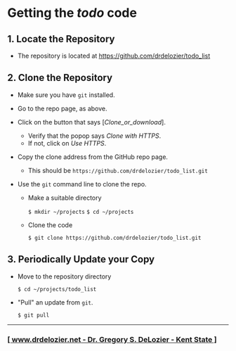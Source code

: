 # Getting the _todo_ code

## 1. Locate the Repository

* The repository is located at <https://github.com/drdelozier/todo_list>

## 2. Clone the Repository

* Make sure you have ```git``` installed.

* Go to the repo page, as above.

* Click on the button that says [_Clone_or_download_].

  * Verify that the popop says _Clone with HTTPS_.
  * If not, click on _Use HTTPS_.

* Copy the clone address from the GitHub repo page.

  * This should be ```https://github.com/drdelozier/todo_list.git```

* Use the ```git``` command line to clone the repo.

  * Make a suitable directory

      ```$ mkdir ~/projects```
      ```$ cd ~/projects```

  * Clone the code

      ```$ git clone https://github.com/drdelozier/todo_list.git```

## 3. Periodically Update your Copy

  * Move to the repository directory

    ```$ cd ~/projects/todo_list```

  * "Pull" an update from ```git```.

    ```$ git pull```
---

### [[ www.drdelozier.net - Dr. Gregory S. DeLozier - Kent State ]](http://www.drdelozier.net)
